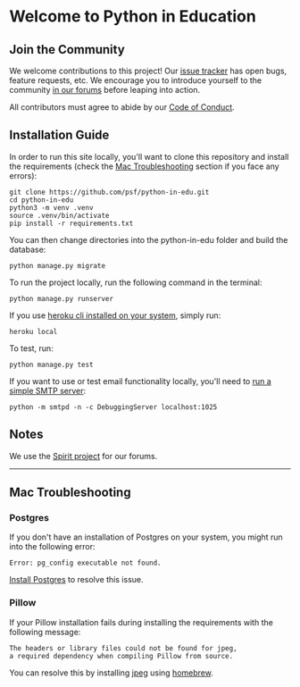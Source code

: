 # Welcome to Python in Education

## Join the Community

We welcome contributions to this project! Our [issue tracker](https://github.com/psf/python-in-edu/issues) has open bugs, feature requests, etc. We encourage you to introduce yourself to the community [in our forums](http://education.python.org/forum/category/3/introductions/) before leaping into action.

All contributors must agree to abide by our [Code of Conduct](https://github.com/psf/python-in-edu/blob/master/code_of_conduct.md).

## Installation Guide

In order to run this site locally, you'll want to clone this repository and install the requirements (check the [Mac Troubleshooting](#mac-troubleshooting) section if you face any errors):

```
git clone https://github.com/psf/python-in-edu.git
cd python-in-edu
python3 -m venv .venv
source .venv/bin/activate
pip install -r requirements.txt
```

You can then change directories into the python-in-edu folder and build the database:

```
python manage.py migrate
```


To run the project locally, run the following command in the terminal:

```
python manage.py runserver
```

If you use [heroku cli installed on your system](https://devcenter.heroku.com/articles/heroku-local), simply run:

```
heroku local
```

To test, run:

```
python manage.py test
```

If you want to use or test email functionality locally, you'll need to [run a simple SMTP server](https://docs.djangoproject.com/en/3.1/topics/email/#configuring-email-for-development):

    python -m smtpd -n -c DebuggingServer localhost:1025

## Notes

We use the [Spirit project](https://spirit-project.com/) for our forums.

---

<h2 id="mac-troubleshooting">Mac Troubleshooting</h2>

### Postgres

If you don't have an installation of Postgres on your system, you might run into the following error:

```
Error: pg_config executable not found.
```

[Install Postgres](https://postgresapp.com/) to resolve this issue.

### Pillow

If your Pillow installation fails during installing the requirements with the following message:

```
The headers or library files could not be found for jpeg,
a required dependency when compiling Pillow from source.
```

You can resolve this by installing [jpeg](https://formulae.brew.sh/formula/jpeg) using [homebrew](https://brew.sh/).
